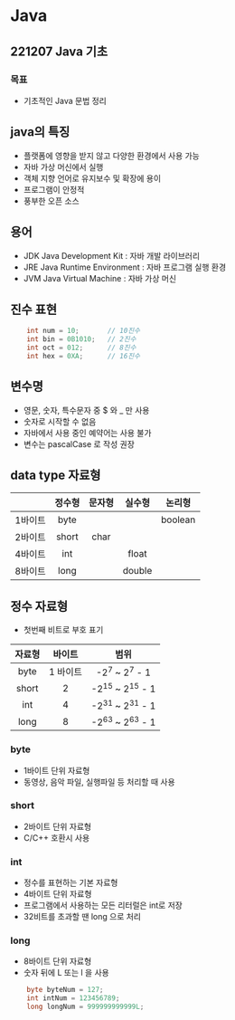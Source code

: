 # Java
## 221207 Java 기초
### 목표
* 기초적인 Java 문법 정리

## java의 특징
* 플랫폼에 영향을 받지 않고 다양한 환경에서 사용 가능
* 자바 가상 머신에서 실행
* 객체 지향 언어로 유지보수 및 확장에 용이
* 프로그램이 안정적
* 풍부한 오픈 소스

## 용어
* JDK Java Development Kit : 자바 개발 라이브러리
* JRE Java Runtime Environment : 자바 프로그램 실행 환경
* JVM Java Virtual Machine : 자바 가상 머신

## 진수 표현
```java
    int num = 10;       // 10진수
    int bin = 0B1010;   // 2진수
    int oct = 012;      // 8진수
    int hex = 0XA;      // 16진수
```

## 변수명
* 영문, 숫자, 특수문자 중 $ 와 _ 만 사용
* 숫자로 시작할 수 없음
* 자바에서 사용 중인 예약어는 사용 불가
* 변수는 pascalCase 로 작성 권장

## data type 자료형
||정수형|문자형|실수형|논리형|
|:---:|:---:|:---:|:---:|:---:|
|1바이트|byte|||boolean|
|2바이트|short|char|||
|4바이트|int||float||
|8바이트|long||double||

## 정수 자료형
* 첫번째 비트로 부호 표기

|자료형|바이트|범위|
|:---:|:---:|:---:|
|byte|1 바이트|-2<sup>7</sup> ~ 2<sup>7</sup> - 1|
|short|2|-2<sup>15</sup> ~ 2<sup>15</sup> - 1|
|int|4|-2<sup>31</sup> ~ 2<sup>31</sup> - 1|
|long|8|-2<sup>63</sup> ~ 2<sup>63</sup> - 1|

### byte
* 1바이트 단위 자료형
* 동영상, 음악 파일, 실행파일 등 처리할 때 사용

### short
* 2바이트 단위 자료형 
* C/C++ 호환시 사용

### int
* 정수를 표현하는 기본 자료형
* 4바이트 단위 자료형
* 프로그램에서 사용하는 모든 리터럴은 int로 저장
* 32비트를 초과할 땐 long 으로 처리

### long
* 8바이트 단위 자료형
* 숫자 뒤에 L 또는 l 을 사용
```java
    byte byteNum = 127;
    int intNum = 123456789;
    long longNum = 999999999999L;
```